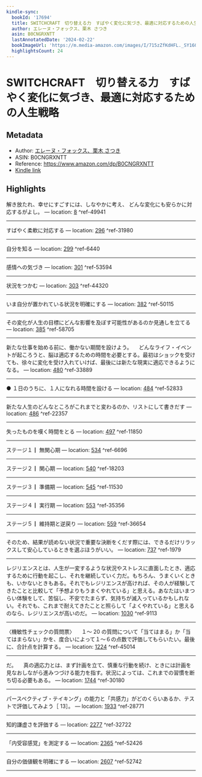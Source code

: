 ```yaml
---
kindle-sync:
  bookId: '17694'
  title: SWITCHCRAFT　切り替える力　すばやく変化に気づき、最適に対応するための人生戦略
  author: エレーヌ・フォックス、栗木 さつき
  asin: B0CNGRXNTT
  lastAnnotatedDate: '2024-02-22'
  bookImageUrl: 'https://m.media-amazon.com/images/I/715zZfKdHFL._SY160.jpg'
  highlightsCount: 24
---
```

# SWITCHCRAFT　切り替える力　すばやく変化に気づき、最適に対応するための人生戦略
## Metadata
* Author: [エレーヌ・フォックス、栗木 さつき](https://www.amazon.comundefined)
* ASIN: B0CNGRXNTT
* Reference: https://www.amazon.com/dp/B0CNGRXNTT
* [Kindle link](kindle://book?action=open&asin=B0CNGRXNTT)

## Highlights
解き放たれ、幸せにすごすには、しなやかに考え、 どんな変化にも安らかに対応するがよし。 — location: [8](kindle://book?action=open&asin=B0CNGRXNTT&location=8) ^ref-49941

---
すばやく柔軟に対応する — location: [296](kindle://book?action=open&asin=B0CNGRXNTT&location=296) ^ref-31980

---
自分を知る — location: [299](kindle://book?action=open&asin=B0CNGRXNTT&location=299) ^ref-6440

---
感情への気づき — location: [301](kindle://book?action=open&asin=B0CNGRXNTT&location=301) ^ref-53594

---
状況をつかむ — location: [303](kindle://book?action=open&asin=B0CNGRXNTT&location=303) ^ref-44320

---
いま自分が置かれている状況を明確にする — location: [382](kindle://book?action=open&asin=B0CNGRXNTT&location=382) ^ref-50115

---
その変化が人生の目標にどんな影響を及ぼす可能性があるのか見通しを立てる — location: [385](kindle://book?action=open&asin=B0CNGRXNTT&location=385) ^ref-58705

---
新たな仕事を始める前に、働かない期間を設けよう。 　どんなライフ・イベントが起ころうと、脳は適応するための時間を必要とする。最初はショックを受けても、徐々に変化を受け入れていけば、最後には新たな現実に適応できるようになる。 — location: [480](kindle://book?action=open&asin=B0CNGRXNTT&location=480) ^ref-33889

---
● １日のうちに、１人になれる時間を設ける — location: [484](kindle://book?action=open&asin=B0CNGRXNTT&location=484) ^ref-52833

---
新たな人生のどんなところがこれまでと変わるのか、リストにして書きだす — location: [486](kindle://book?action=open&asin=B0CNGRXNTT&location=486) ^ref-22357

---
失ったものを嘆く時間をとる — location: [497](kindle://book?action=open&asin=B0CNGRXNTT&location=497) ^ref-11850

---
ステージ１┃ 無関心期 — location: [534](kindle://book?action=open&asin=B0CNGRXNTT&location=534) ^ref-6696

---
ステージ２┃ 関心期 — location: [540](kindle://book?action=open&asin=B0CNGRXNTT&location=540) ^ref-18203

---
ステージ３┃ 準備期 — location: [545](kindle://book?action=open&asin=B0CNGRXNTT&location=545) ^ref-11530

---
ステージ４┃ 実行期 — location: [553](kindle://book?action=open&asin=B0CNGRXNTT&location=553) ^ref-35356

---
ステージ５┃ 維持期と逆戻り — location: [559](kindle://book?action=open&asin=B0CNGRXNTT&location=559) ^ref-36654

---
そのため、結果が読めない状況で重要な決断をくだす際には、できるだけリラックスして安心しているときを選ぶほうがいい。 — location: [737](kindle://book?action=open&asin=B0CNGRXNTT&location=737) ^ref-1979

---
レジリエンスとは、人生が一変するような状況やストレスに直面したとき、適応するために行動を起こし、それを継続していく力だ。もちろん、うまくいくときも、いかないときもある。それでもレジリエンスが高ければ、その人が経験してきたことと比較して「予想よりもうまくやれている」と思える。あなたはいまつらい体験をして、苦悩し、不安でたまらず、気持ちが滅入っているかもしれない。それでも、これまで耐えてきたことと照らして「よくやれている」と思えるのなら、レジリエンスが高いのだ。 — location: [1030](kindle://book?action=open&asin=B0CNGRXNTT&location=1030) ^ref-9113

---
〈機敏性チェックの質問票〉 　１～ 20 の質問について「当てはまる」か「当てはまらない」かを、度合いによって１～６の点数で評価してもらいたい。最後に、合計点を計算する。 — location: [1224](kindle://book?action=open&asin=B0CNGRXNTT&location=1224) ^ref-45014

---
だ。 　真の適応力とは、まず計画を立て、慎重な行動を続け、ときには計画を見なおしながら進みつづける能力を指す。状況によっては、これまでの習慣を断ち切る必要もある。 — location: [1744](kindle://book?action=open&asin=B0CNGRXNTT&location=1744) ^ref-30180

---
パースペクティブ・テイキング」の能力と「共感力」がどのくらいあるか、テストで評価してみよう［ 13］。 — location: [1933](kindle://book?action=open&asin=B0CNGRXNTT&location=1933) ^ref-28771

---
知的謙虚さを評価する — location: [2277](kindle://book?action=open&asin=B0CNGRXNTT&location=2277) ^ref-32722

---
「内受容感覚」を測定する — location: [2365](kindle://book?action=open&asin=B0CNGRXNTT&location=2365) ^ref-52426

---
自分の価値観を明確にする — location: [2607](kindle://book?action=open&asin=B0CNGRXNTT&location=2607) ^ref-52742

---
